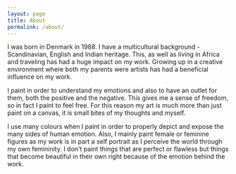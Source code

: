 ```yaml
---
layout: page
title: About
permalink: /about/
---
```


I was born in Denmark in 1988. I have a multicultural background -  Scandinavian, English and Indian heritage. This, as well as living in Africa and traveling has had a huge impact on my work. Growing up in a creative environment where both my parents were artists has had a beneficial influence on my work.

I paint in order to understand my emotions and also to have an outlet for them, both the positive and the negative. This gives me a sense of freedom, so in fact I paint to feel free. For this reason my art is much more than just paint on a canvas, it is small bites of my thoughts and myself. 

I use many colours when I paint in order to properly depict and expose the many sides of human emotion. Also, I mainly paint female or feminine figures as my work is in part a self portrait as I perceive the world through my own femininity. I don't paint things that are perfect or flawless but things that become beautiful in their own right because of the emotion behind the work.
